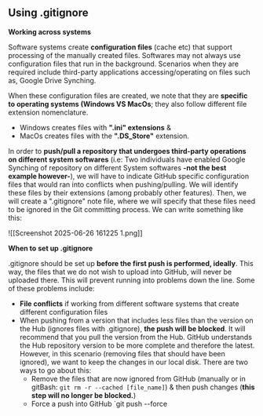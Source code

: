 
## Using .gitignore 

**Working across systems** 

Software systems create **configuration files** (cache etc) that support processing of the manually created files. Softwares may not always use configuration files that run in the background. Scenarios when they are required include third-party applications accessing/operating on files such as, Google Drive Synching. 

When these configuration files are created, we note that they are **specific to operating systems (Windows VS MacOs**; they also follow different file extension nomenclature. 
- Windows creates files with **".ini" extensions** & 
- MacOs creates files with the **".DS_Store"** extension. 

In order to **push/pull a repository that undergoes third-party operations on different system softwares** (i.e: Two individuals have enabled Google Synching of repository on different System softwares **-not the best example however-**), we will have to indicate GitHub specific configuration files that would ran into conflicts when pushing/pulling. We will identify these files by their extensions (among probably other features). Then, we will create a ".gitignore" note file, where we will specify that these files need to be ignored in the Git committing process. We can write something like this:

![[Screenshot 2025-06-26 161225 1.png]]


**When to set up .gitignore** 

.gitignore should be set up **before the first push is performed, ideally**. This way, the files that we do not wish to upload into GitHub, will never be uploaded there. This will prevent running into problems down the line. Some of these problems include: 
- **File conflicts** if working from different software systems that create different configuration files
- When pushing from a version that includes less files than the version on the Hub (ignores files with .gitignore), **the push will be blocked**. It will recommend that you pull the version from the Hub. GitHub understands the Hub repository version to be more complete and therefore the latest.  However, in this scenario (removing files that should have been ignored), we want to keep the changes in our local disk. There are two ways to go about this: 
	- Remove the files that are now ignored from GitHub (manually or in gitBash: `git rm -r --cached [file_name]`) & then push changes (**this step will no longer be blocked.**)
	- Force a push into GitHub `git push --force